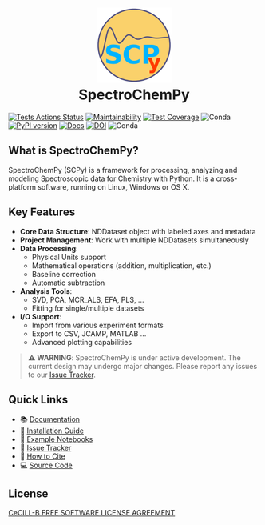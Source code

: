 <h1 align ="center">
<img src='https://github.com/spectrochempy/spectrochempy/raw/master/docs/_static/scpy.png' width="150">
<br>
SpectroChemPy
</h1>

[![Tests Actions Status](https://github.com/spectrochempy/spectrochempy/actions/workflows/test_package.yml/badge.svg)](https://github.com/spectrochempy/spectrochempy/actions)
[![Maintainability](https://api.codeclimate.com/v1/badges/78681bc1aabbb8ca915f/maintainability)](https://codeclimate.com/github/spectrochempy/spectrochempy/maintainability)
[![Test Coverage](https://api.codeclimate.com/v1/badges/78681bc1aabbb8ca915f/test_coverage)](https://codeclimate.com/github/spectrochempy/spectrochempy/test_coverage)
![Conda](https://img.shields.io/conda/v/spectrocat/spectrochempy)
[![PyPI version](https://badge.fury.io/py/spectrochempy.svg)](https://badge.fury.io/py/spectrochempy)
[![Docs](https://readthedocs.org/projects/docs/badge/?version=latest)](https://www.spectrochempy.fr/latest)
[![DOI](https://zenodo.org/badge/DOI/10.5281/zenodo.3823841.svg)](https://doi.org/10.5281/zenodo.3823841)
![Conda](https://img.shields.io/conda/l/spectrocat/spectrochempy)



## What is SpectroChemPy?

SpectroChemPy (SCPy) is a framework for processing, analyzing and modeling Spectroscopic data for Chemistry with Python. It is a cross-platform software, running on Linux, Windows or OS X.

## Key Features

* **Core Data Structure**: NDDataset object with labeled axes and metadata
* **Project Management**: Work with multiple NDDatasets simultaneously
* **Data Processing**:
  * Physical Units support
  * Mathematical operations (addition, multiplication, etc.)
  * Baseline correction
  * Automatic subtraction
* **Analysis Tools**:
  * SVD, PCA, MCR_ALS, EFA, PLS, ...
  * Fitting for single/multiple datasets
* **I/O Support**:
  * Import from various experiment formats
  * Export to CSV, JCAMP, MATLAB ...
  * Advanced plotting capabilities

> **⚠️ WARNING**: SpectroChemPy is under active development. The current design may undergo major changes. Please report any issues to our [Issue Tracker](https://github.com/spectrochempy/spectrochempy/issues).

## Quick Links

* 📚 [Documentation](https://www.spectrochempy.fr)
* 🚀 [Installation Guide](https://www.spectrochempy.fr/stable/gettingstarted/install/index.html)
* 📓 [Example Notebooks](https://www.spectrochempy.fr/downloads/stable-spectrochempy-notebooks.zip)
* 🐛 [Issue Tracker](https://github.com/spectrochempy/spectrochempy/issues)
* 📝 [How to Cite](https://www.spectrochempy.fr/stable/credits/citing.html)
* 💻 [Source Code](https://github.com/spectrochempy/spectrochempy)

## License

[CeCILL-B FREE SOFTWARE LICENSE AGREEMENT](https://cecill.info/licences/Licence_CeCILL-B_V1-en.html)
